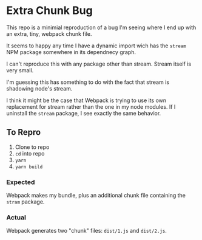 # Extra Chunk Bug

This repo is a minimial reproduction of a bug I'm seeing where I end up with an extra, tiny, webpack chunk file.

It seems to happy any time I have a dynamic import wich has the `stream` NPM package somewhere in its dependnecy graph.

I can't reproduce this with any package other than stream. Stream itself is very small.

I'm guessing this has something to do with the fact that stream is shadowing node's stream.

I think it might be the case that Webpack is trying to use its own replacement for stream rather than the one in my node modules. If I uninstall the `stream` package, I see exactly the same behavior.

## To Repro

1. Clone to repo
2. `cd` into repo
3. `yarn`
4. `yarn build`

### Expected

Webpack makes my bundle, plus an additional chunk file containing the `stram` package.

### Actual

Webpack generates two "chunk" files: `dist/1.js` and `dist/2.js`.
